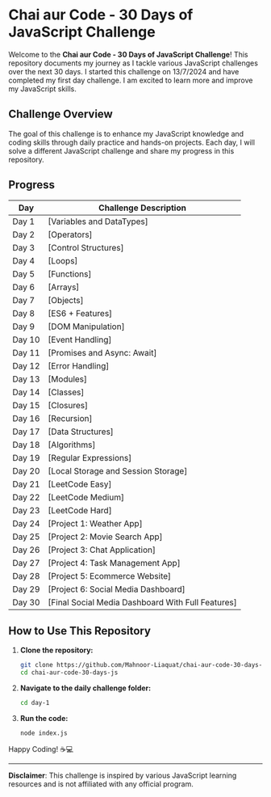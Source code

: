 # Chai aur Code - 30 Days of JavaScript Challenge

Welcome to the **Chai aur Code - 30 Days of JavaScript Challenge**! This repository documents my journey as I tackle various JavaScript challenges over the next 30 days. I started this challenge on 13/7/2024 and have completed my first day challenge. I am excited to learn more and improve my JavaScript skills.

## Challenge Overview

The goal of this challenge is to enhance my JavaScript knowledge and coding skills through daily practice and hands-on projects. Each day, I will solve a different JavaScript challenge and share my progress in this repository.

## Progress

| Day  | Challenge Description | 
|------|------------------------|
| Day 1| [Variables and DataTypes]
| Day 2| [Operators]
| Day 3| [Control Structures]
| Day 4| [Loops]
| Day 5| [Functions]
| Day 6| [Arrays]
| Day 7| [Objects]
| Day 8| [ES6 + Features]
| Day 9| [DOM Manipulation]
| Day 10| [Event Handling]
| Day 11| [Promises and Async: Await]
| Day 12| [Error Handling]
| Day 13| [Modules]
| Day 14| [Classes]
| Day 15| [Closures]
| Day 16| [Recursion]
| Day 17| [Data Structures]
| Day 18| [Algorithms]
| Day 19| [Regular Expressions]
| Day 20| [Local Storage and Session Storage]
| Day 21| [LeetCode Easy]
| Day 22| [LeetCode Medium]
| Day 23| [LeetCode Hard]
| Day 24| [Project 1: Weather App]
| Day 25| [Project 2: Movie Search App]
| Day 26| [Project 3: Chat Application]
| Day 27| [Project 4: Task Management App]
| Day 28| [Project 5: Ecommerce Website]
| Day 29| [Project 6: Social Media Dashboard]
| Day 30| [Final Social Media Dashboard With Full Features]




## How to Use This Repository

1. **Clone the repository:**
    ```bash
    git clone https://github.com/Mahnoor-Liaquat/chai-aur-code-30-days-js.git
    cd chai-aur-code-30-days-js
    ```

2. **Navigate to the daily challenge folder:**
    ```bash
    cd day-1
    ```

3. **Run the code:**
    ```bash
    node index.js
    ```

Happy Coding! ☕️💻

---

**Disclaimer**: This challenge is inspired by various JavaScript learning resources and is not affiliated with any official program.
